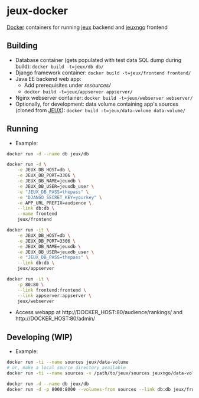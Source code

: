 # jeux-docker

[Docker](https://docker.com) containers for running [jeux](https://github.com/marthjod/jeux) backend and [jeuxngo](https://github.com/marthjod/jeuxngo) frontend

## Building

- Database container (gets populated with test data SQL dump during build):
`docker build -t=jeux/db db/`
- Django framework container:
`docker build -t=jeux/frontend frontend/`
- Java EE backend web app:
	- Add prerequisites under _resources/_
	- `docker build -t=jeux/appserver appserver/`
- Nginx webserver container:
`docker build -t=jeux/webserver webserver/`
- Optionally, for development: data volume containing app's sources (cloned from [JEUX](https://github.com/marthjod/jeux)):
`docker build -t=jeux/data-volume data-volume/`

## Running


- Example:

```bash
docker run -d --name db jeux/db

docker run -d \
	-e JEUX_DB_HOST=db \
	-e JEUX_DB_PORT=3306 \
	-e JEUX_DB_NAME=jeuxdb \
	-e JEUX_DB_USER=jeuxdb_user \
	-e "JEUX_DB_PASS=thepass" \
	-e "DJANGO_SECRET_KEY=yourkey" \
	-e APP_URL_PREFIX=audience \
	--link db:db \
	--name frontend
	jeux/frontend

docker run -it \
	-e JEUX_DB_HOST=db \
	-e JEUX_DB_PORT=3306 \
	-e JEUX_DB_NAME=jeuxdb \
	-e JEUX_DB_USER=jeuxdb_user \
	-e "JEUX_DB_PASS=thepass" \
	--link db:db \
	jeux/appserver

docker run -it \
	-p 80:80 \
	--link frontend:frontend \
    --link appserver:appserver \
	jeux/webserver
```

- Access webapp at http://DOCKER_HOST:80/audience/rankings/ and http://DOCKER_HOST:80/admin/

## Developing (WIP)

- Example:

```bash
docker run -ti --name sources jeux/data-volume
# or, make a local source directory available
docker run -ti --name sources -v /path/to/jeux/sources jeuxngo/data-volume

docker run -d --name db jeux/db
docker run -d -p 8000:8000 --volumes-from sources --link db:db jeux/frontend
```





